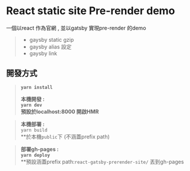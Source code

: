 # React static site Pre-render demo
一個以react 作為官網 , 並以gatsby 實現pre-render 的demo

>- gaysby static gzip
>- gaysby alias 設定
>- gaysby link



## 開發方式
>**```yarn install```**<br/>
>
>**本機開發 :**  
>**```yarn dev```**<br/>
>**預設於localhost:8000 開啟HMR**

>**本機部署 :**  
>```yarn build```<br/>
>**於本機```public```下 (不涵蓋prefix path)

>**部署gh-pages :**  
>**```yarn deploy```**<br/>
>**預設涵蓋prefix path:```react-gatsby-prerender-site/``` 丟到gh-pages
